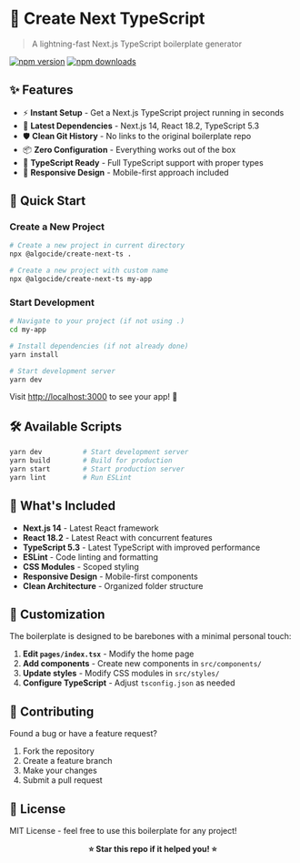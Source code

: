 # 🚀 Create Next TypeScript

> A lightning-fast Next.js TypeScript boilerplate generator

[![npm version](https://img.shields.io/npm/v/@algocide/create-next-ts.svg)](https://www.npmjs.com/package/@algocide/create-next-ts)
[![npm downloads](https://img.shields.io/npm/dm/@algocide/create-next-ts.svg)](https://www.npmjs.com/package/@algocide/create-next-ts)

## ✨ Features

- ⚡ **Instant Setup** - Get a Next.js TypeScript project running in seconds
- 🎯 **Latest Dependencies** - Next.js 14, React 18.2, TypeScript 5.3
- 🛡️ **Clean Git History** - No links to the original boilerplate repo
- 📦 **Zero Configuration** - Everything works out of the box
- 🔧 **TypeScript Ready** - Full TypeScript support with proper types
- 📱 **Responsive Design** - Mobile-first approach included

## 🚀 Quick Start

### Create a New Project

```bash
# Create a new project in current directory
npx @algocide/create-next-ts .

# Create a new project with custom name
npx @algocide/create-next-ts my-app
```

### Start Development

```bash
# Navigate to your project (if not using .)
cd my-app

# Install dependencies (if not already done)
yarn install

# Start development server
yarn dev
```

Visit [http://localhost:3000](http://localhost:3000) to see your app! 🎉

## 🛠️ Available Scripts

```bash
yarn dev          # Start development server
yarn build        # Build for production
yarn start        # Start production server
yarn lint         # Run ESLint
```

## 🎨 What's Included

- **Next.js 14** - Latest React framework
- **React 18.2** - Latest React with concurrent features
- **TypeScript 5.3** - Latest TypeScript with improved performance
- **ESLint** - Code linting and formatting
- **CSS Modules** - Scoped styling
- **Responsive Design** - Mobile-first components
- **Clean Architecture** - Organized folder structure

## 🔧 Customization

The boilerplate is designed to be barebones with a minimal personal touch:

1. **Edit `pages/index.tsx`** - Modify the home page
2. **Add components** - Create new components in `src/components/`
3. **Update styles** - Modify CSS modules in `src/styles/`
4. **Configure TypeScript** - Adjust `tsconfig.json` as needed


## 🤝 Contributing

Found a bug or have a feature request? 

1. Fork the repository
2. Create a feature branch
3. Make your changes
4. Submit a pull request

## 📄 License

MIT License - feel free to use this boilerplate for any project!


<div align="center">

**⭐ Star this repo if it helped you! ⭐**

</div>
